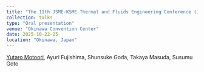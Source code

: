 ```yaml
---
title: "The 11th JSME-KSME Thermal and Fluids Engineering Conference (J-K TFEC11)"
collection: talks
type: "Oral presentation"
venue: "Okinawa Convention Center"
date: 2025-10-22-25
location: "Okinawa, Japan"
---
```


<u>Yutaro Motoori</u>, Ayuri Fujishima, Shunsuke Goda, Takaya Masuda, Susumu Goto<br>
